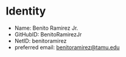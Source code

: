 # Identity

* Name: Benito Ramirez Jr.
* GitHubID: BenitoRamirezJr
* NetID: benitoramirez
* preferred email: benitoramirez@tamu.edu
